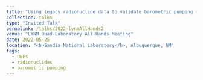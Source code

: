 ```yaml
---
title: "Using legacy radionuclide data to validate barometric pumping models"
collection: talks
type: "Invited Talk"
permalink: /talks/2022-lynmAllHands2
venue: "LYNM Quad-Laboratory All-Hands Meeting"
date: 2022-05-25
location: "<b>Sandia National Laboratory</b>, Albuquerque, NM"
tags:
  - UNEs
  - radionuclides
  - barometric pumping
---
```


<!-- This is a description of your conference proceedings talk, note the different field in type. You can put anything in this field. -->


